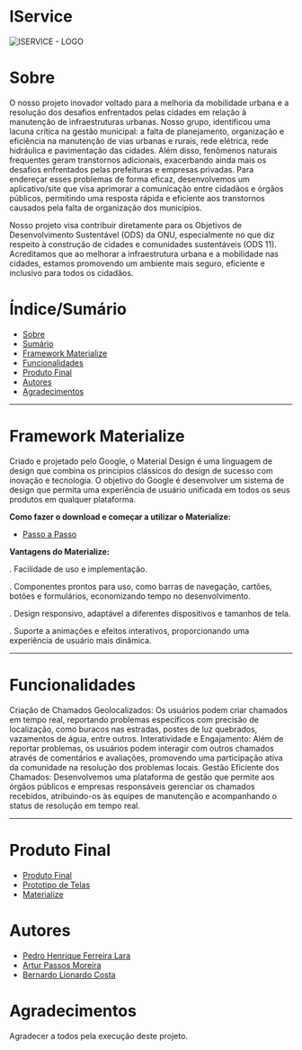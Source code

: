 # IService

![ISERVICE - LOGO](https://github.com/ArturPassosMoreira/Iservice/assets/103151820/01a1ecdf-f0cd-4a84-a3d4-bbcf5666ba9b)

# Sobre 

O nosso projeto inovador voltado para a melhoria da mobilidade urbana e a resolução dos desafios enfrentados pelas cidades em relação à manutenção de infraestruturas urbanas.
Nosso grupo, identificou uma lacuna crítica na gestão municipal: a falta de planejamento, organização e eficiência na manutenção de vias urbanas e rurais, rede elétrica, rede hidráulica e pavimentação das cidades. Além disso, fenômenos naturais frequentes geram transtornos adicionais, exacerbando ainda mais os desafios enfrentados pelas prefeituras e empresas privadas. Para endereçar esses problemas de forma eficaz, desenvolvemos um aplicativo/site que visa aprimorar a comunicação entre cidadãos e órgãos públicos, permitindo uma resposta rápida e eficiente aos transtornos causados pela falta de organização dos municípios.

Nosso projeto visa contribuir diretamente para os Objetivos de Desenvolvimento Sustentável (ODS) da ONU, especialmente no que diz respeito à construção de cidades e comunidades sustentáveis (ODS 11). Acreditamos que ao melhorar a infraestrutura urbana e a mobilidade nas cidades, estamos promovendo um ambiente mais seguro, eficiente e inclusivo para todos os cidadãos.

# Índice/Sumário

* [Sobre](#sobre-o-projeto)
* [Sumário](#índice/sumário)
* [Framework Materialize](#framework-materialize)
* [Funcionalidades](#funcionalidades)
* [Produto Final](#produto-final)
* [Autores](#autores)
* [Agradecimentos](#agradecimentos)

--------------------------------------------------------------------------------------------------------

# Framework Materialize

Criado e projetado pelo Google, o Material Design é uma linguagem de design que combina os princípios clássicos do design de sucesso com inovação e tecnologia. O objetivo do Google é desenvolver um sistema de design que permita uma experiência de usuário unificada em todos os seus produtos em qualquer plataforma.

**Como fazer o download e começar a utilizar o Materialize:**

* [Passo a Passo](https://materializecss.com/getting-started.html) 

**Vantagens do Materialize:** 

. Facilidade de uso e implementação.

. Componentes prontos para uso, como barras de navegação, cartões, botões e formulários, economizando tempo no desenvolvimento.

. Design responsivo, adaptável a diferentes dispositivos e tamanhos de tela.

. Suporte a animações e efeitos interativos, proporcionando uma experiência de usuário mais dinâmica.

--------------------------------------------------------------------------------------------------------

# Funcionalidades

Criação de Chamados Geolocalizados: Os usuários podem criar chamados em tempo real, reportando problemas específicos com precisão de localização, como buracos nas estradas, postes de luz quebrados, vazamentos de água, entre outros.
Interatividade e Engajamento: Além de reportar problemas, os usuários podem interagir com outros chamados através de comentários e avaliações, promovendo uma participação ativa da comunidade na resolução dos problemas locais.
Gestão Eficiente dos Chamados: Desenvolvemos uma plataforma de gestão que permite aos órgãos públicos e empresas responsáveis gerenciar os chamados recebidos, atribuindo-os às equipes de manutenção e acompanhando o status de resolução em tempo real.

--------------------------------------------------------------------------------------------------------

# Produto Final

* [Produto Final]()
* [Prototipo de Telas](https://www.youtube.com/watch?v=wtOBwyOJfU0)
* [Materialize](https://drive.google.com/file/d/1dchPyARr_SuabGH0C_BcLbTRk0KVB0zj/view?usp=sharing)


# Autores

* [Pedro Henrique Ferreira Lara](https://github.com/PedroHFLara)
* [Artur Passos Moreira](https://github.com/ArturPassosMoreira)
* [Bernardo Lionardo Costa](https://github.com/BernardoLCosta)

# Agradecimentos

Agradecer a todos pela execução deste projeto.
